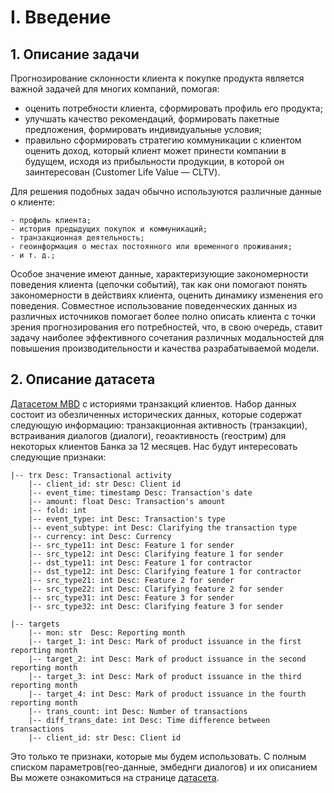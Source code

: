 # I. Введение
## 1. Описание задачи
Прогнозирование склонности клиента к покупке продукта является важной задачей для многих компаний, помогая:

- оценить потребности клиента, сформировать профиль его продукта;
- улучшать качество рекомендаций, формировать пакетные предложения, формировать индивидуальные условия;
- правильно сформировать стратегию коммуникации с клиентом оценить доход, который клиент может принести компании в будущем, исходя из прибыльности продукции, в которой он заинтересован (Customer Life Value — CLTV).

Для решения подобных задач обычно используются различные данные о клиенте:

    - профиль клиента;
    - история предыдущих покупок и коммуникаций;
    - транзакционная деятельность;
    - геоинформация о местах постоянного или временного проживания;
    - и т. д.;
    
Особое значение имеют данные, характеризующие закономерности поведения клиента (цепочки событий), так как они помогают понять закономерности в действиях клиента, оценить динамику изменения его поведения. Совместное использование поведенческих данных из различных источников помогает более полно описать клиента с точки зрения прогнозирования его потребностей, что, в свою очередь, ставит задачу наиболее эффективного сочетания различных модальностей для повышения производительности и качества разрабатываемой модели.

## 2. Описание датасета
[Датасетом MBD](https://huggingface.co/datasets/ai-lab/MBD-mini) c историями транзакций клиентов.
Набор данных состоит из обезличенных исторических данных, которые содержат следующую информацию: транзакционная активность (транзакции), встраивания диалогов (диалоги), геоактивность (геострим) для некоторых клиентов Банка за 12 месяцев.
Нас будут интересовать следующие признаки:

```
|-- trx Desc: Transactional activity
    |-- client_id: str Desc: Client id
    |-- event_time: timestamp Desc: Transaction's date
    |-- amount: float Desc: Transaction's amount
    |-- fold: int
    |-- event_type: int Desc: Transaction's type
    |-- event_subtype: int Desc: Clarifying the transaction type
    |-- currency: int Desc: Currency
    |-- src_type11: int Desc: Feature 1 for sender
    |-- src_type12: int Desc: Clarifying feature 1 for sender
    |-- dst_type11: int Desc: Feature 1 for contractor
    |-- dst_type12: int Desc: Clarifying feature 1 for contractor 
    |-- src_type21: int Desc: Feature 2 for sender
    |-- src_type22: int Desc: Clarifying feature 2 for sender
    |-- src_type31: int Desc: Feature 3 for sender
    |-- src_type32: int Desc: Clarifying feature 3 for sender
```

```
|-- targets
    |-- mon: str  Desc: Reporting month
    |-- target_1: int Desc: Mark of product issuance in the first reporting month
    |-- target_2: int Desc: Mark of product issuance in the second reporting month
    |-- target_3: int Desc: Mark of product issuance in the third reporting month
    |-- target_4: int Desc: Mark of product issuance in the fourth reporting month
    |-- trans_count: int Desc: Number of transactions
    |-- diff_trans_date: int Desc: Time difference between transactions
    |-- client_id: str Desc: Client id
```

Это только те признаки, которые мы будем использовать. С полным списком параметров(гео-данные, эмбеднги диалогов) и их описанием Вы можете ознакомиться на странице [датасета](https://huggingface.co/datasets/ai-lab/MBD-mini).
